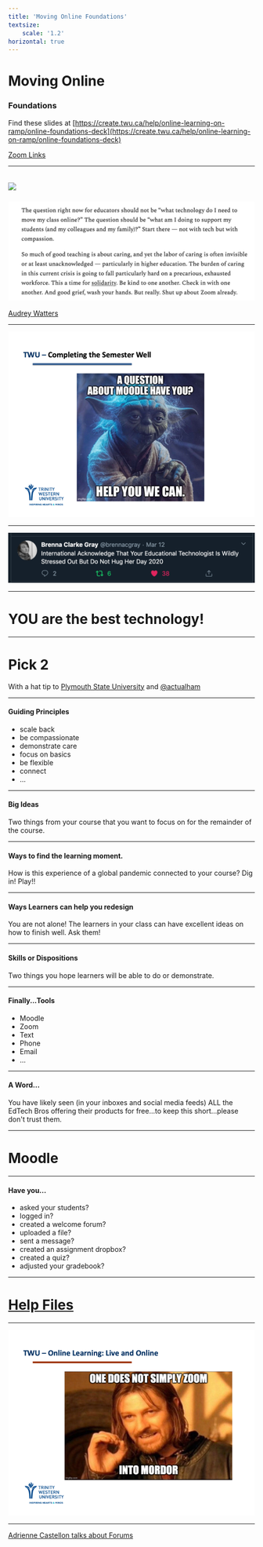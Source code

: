 ```yaml
---
title: 'Moving Online Foundations'
textsize:
    scale: '1.2'
horizontal: true
---
```


# Moving Online

### Foundations

Find these slides at [https://create.twu.ca/help/online-learning-on-ramp/online-foundations-deck](https://create.twu.ca/help/online-learning-on-ramp/online-foundations-deck)

[Zoom Links](https://create.twu.ca/help/online-learning-on-ramp)

---

![](https://twitter.com/humorandanimals/status/1239575646193569792?s=20)
---

![](watters.png)

[Audrey Watters](https://hewn.substack.com/p/hewn-no-345)


---

![](Slide02.png)

---

![](tweet-1.png)


---
# YOU are the best technology!

---

# Pick 2
With a hat tip to [Plymouth State University](https://colab.plymouthcreate.net/covid19/rule-of-2/) and [@actualham](https://twitter.com/actualham)


---

#### Guiding Principles  
- scale back
- be compassionate  
- demonstrate care  
- focus on basics  
- be flexible  
- connect  
- ...  


---

#### Big Ideas  
Two things from your course that you want to focus on for the remainder of the course.

---

#### Ways to find the learning moment.  
How is this experience of a global pandemic connected to your course? Dig in! Play!!

---

#### Ways Learners can help you redesign  
You are not alone! The learners in your class can have excellent ideas on how to finish well. Ask them!

---

#### Skills or Dispositions  
Two things you hope learners will be able to do or demonstrate.


---

#### Finally...Tools
- Moodle  
- Zoom  
- Text  
- Phone  
- Email  
- ...

---
#### A Word...
You have likely seen (in your inboxes and social media feeds) ALL the EdTech Bros offering their products for free...to keep this short...please don't trust them.

---

# Moodle

---

#### Have you...
- asked your students?  
- logged in?  
- created a welcome forum?
- uploaded a file?  
- sent a message?   
- created an assignment dropbox?  
- created a quiz?  
- adjusted your gradebook?  

---

# [Help Files](https://create.twu.ca/help/online-learning-on-ramp/multi-access)

---

![](Slide05.png)

---

[Adrienne Castellon talks about Forums](https://zoom.us/rec/play/vMIsce6vqz43SNzDuQSDUPUrW467faus1CJN_qZfzkq8VHQDYAaibrMaarfXmVyIYfBWAmd5_24dyMgs?continueMode=true)

